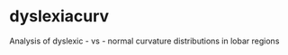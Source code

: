 dyslexiacurv
============

Analysis of dyslexic - vs - normal curvature distributions in lobar regions
